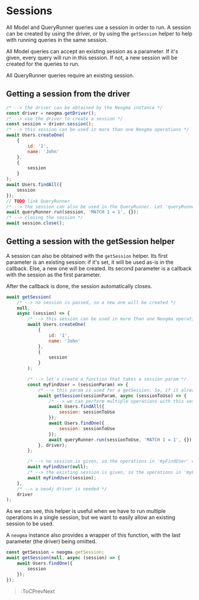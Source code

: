 # Sessions

All Model and QueryRunner queries use a session in order to run. A session can be created by using the driver, or by using the `getSession` helper to help with running queries in the same session.

All Model queries can accept an existing session as a parameter. If it's given, every query will run in this session. If not, a new session will be created for the queries to run.

All QueryRunner queries require an existing session.

## Getting a session from the driver
```js
/* --> the driver can be obtained by the Neogma instance */
const driver = neogma.getDriver();
/* --> use the driver to create a session */
const session = driver.session();
/* --> this session can be used in more than one Neogma operations */
await Users.createOne(
    {
        id: '1',
        name: 'John'
    },
    {
        session
    }
);
await Users.findAll({
    session
});
// TODO link QueryRunner
/* --> the session can also be used in the QueryRunner. Let 'queryRunner' be a QueryRunner instance */
await queryRunner.run(session, 'MATCH 1 = 1', {});
/* --> closing the session */
await session.close();
```

## Getting a session with the getSession helper
A session can also be obtained with the `getSession` helper. Its first parameter is an existing session: if it's set, it will be used as-is in the callback. Else, a new one will be created. Ιts second parameter is a callback with the session as the first parameter. 

After the callback is done, the session automatically closes.
```js
await getSession(
    /* --> no session is passed, so a new one will be created */
    null, 
    async (session) => {
        /* --> this session can be used in more than one Neogma operations */
        await Users.createOne(
            {
                id: '1',
                name: 'John'
            },
            {
                session
            }
        );

        /* --> let's create a function that takes a session param */
        const myFindUser = (sessionParam) => {
            /* --> this param is used for a getSession. So, if it already exists, it will be used. Else, a new one will be created */
            await getSession(sessionParam, async (sessionToUse) => {
                /* --> we can perform multiple operations with this session */
                await Users.findAll({
                    session: sessionToUse
                });
                await Users.findOne({
                    session: sessionToUse
                });
                await queryRunner.run(sessionToUse, 'MATCH 1 = 1', {});
            }, driver);
        };

        /* --> no session is given, so the operations in 'myFindUser' will run in their own session */
        await myFindUser(null);
        /* --> the existing session is given, so the operations in 'myFindUser' will run using this existing session */
        await myFindUser(session);
    },
    /* --> a neo4j driver is needed */
    driver
);
```
As we can see, this helper is useful when we have to run multiple operations in a single session, but we want to easily allow an existing session to be used.

A `neogma` instance also provides a wrapper of this function, with the last parameter (the driver) being omitted.
```js
const getSession = neogma.getSession;
await getSession(null, async (session) => {
    await Users.findOne({
        session
    });
});
```

> :ToCPrevNext